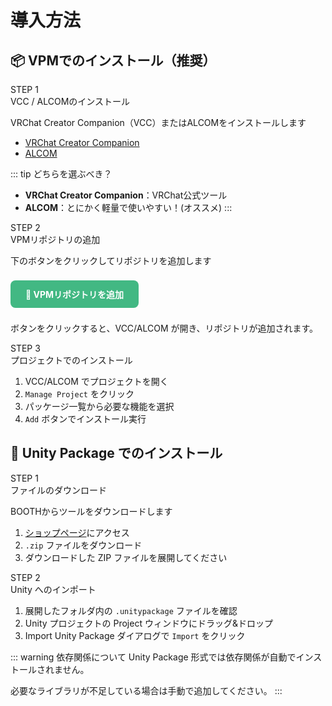# 導入方法

## 📦 VPMでのインストール（推奨）

<div class="timeline">

<div class="timeline_part">
<div class="timeline_label">STEP 1</div>
<div class="timeline_title">VCC / ALCOMのインストール</div>
<div class="timeline_text">

VRChat Creator Companion（VCC）またはALCOMをインストールします

- [VRChat Creator Companion](https://vrchat.com/home/download)
- [ALCOM](https://vrc-get.anatawa12.com/ja/alcom/)

::: tip どちらを選ぶべき？
- **VRChat Creator Companion**：VRChat公式ツール
- **ALCOM**：とにかく軽量で使いやすい！(オススメ)
:::

</div>
</div>

<div class="timeline_part timeline_part_sub">
<div class="timeline_label">STEP 2</div>
<div class="timeline_title">VPMリポジトリの追加</div>
<div class="timeline_text">

下のボタンをクリックしてリポジトリを追加します

<a href="vcc://vpm/addRepo?url=https://chisenon.github.io/chisenote_vpm/index.json" style="display: inline-block; background: #42b883; color: white; padding: 12px 24px; border-radius: 8px; text-decoration: none; font-weight: bold; margin: 8px 0;">🔗 VPMリポジトリを追加</a>

ボタンをクリックすると、VCC/ALCOM が開き、リポジトリが追加されます。

</div>
</div>

<div class="timeline_part timeline_part_sub">
<div class="timeline_label">STEP 3</div>
<div class="timeline_title">プロジェクトでのインストール</div>
<div class="timeline_text">

1. VCC/ALCOM でプロジェクトを開く
2. `Manage Project` をクリック
3. パッケージ一覧から必要な機能を選択
4. `Add` ボタンでインストール実行

</div>
</div>

</div>

## 📁 Unity Package でのインストール

<div class="timeline">

<div class="timeline_part">
<div class="timeline_label">STEP 1</div>
<div class="timeline_title">ファイルのダウンロード</div>
<div class="timeline_text">

BOOTHからツールをダウンロードします

1. [ショップページ](https://chisenote.booth.pm/)にアクセス
2. `.zip` ファイルをダウンロード
3. ダウンロードした ZIP ファイルを展開してください

</div>
</div>

<div class="timeline_part timeline_part_sub">
<div class="timeline_label">STEP 2</div>
<div class="timeline_title">Unity へのインポート</div>
<div class="timeline_text">

1. 展開したフォルダ内の `.unitypackage` ファイルを確認
2. Unity プロジェクトの Project ウィンドウにドラッグ&ドロップ
3. Import Unity Package ダイアログで `Import` をクリック

::: warning 依存関係について
Unity Package 形式では依存関係が自動でインストールされません。

必要なライブラリが不足している場合は手動で追加してください。
:::

</div>
</div>

</div>

